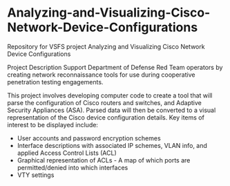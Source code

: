 # Analyzing-and-Visualizing-Cisco-Network-Device-Configurations
Repository for VSFS project Analyzing and Visualizing Cisco Network Device Configurations

Project Description
Support Department of Defense Red Team operators by creating network reconnaissance tools for use during cooperative penetration testing engagements.

This project involves developing computer code to create a tool that will parse the configuration of Cisco routers and switches, and Adaptive Security Appliances (ASA). Parsed data will then be converted to a visual representation of the Cisco device configuration details. Key items of interest to be displayed include:
- User accounts and password encryption schemes
- Interface descriptions with associated IP schemes, VLAN info, and applied Access Control Lists (ACL)
- Graphical representation of ACLs - A map of which ports are permitted/denied into which interfaces
- VTY settings
